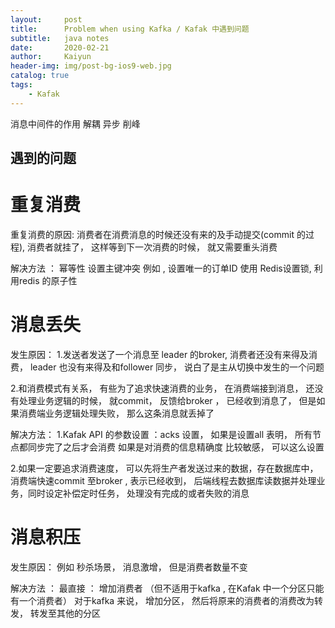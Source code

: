 ```yaml
---
layout:     post
title:      Problem when using Kafka / Kafak 中遇到问题
subtitle:   java notes
date:       2020-02-21
author:     Kaiyun
header-img: img/post-bg-ios9-web.jpg
catalog: true
tags:
    - Kafak
---
```

消息中间件的作用 解耦 异步 削峰 
## 遇到的问题

# 重复消费 
重复消费的原因:
消费者在消费消息的时候还没有来的及手动提交(commit 的过程), 消费者就挂了， 这样等到下一次消费的时候， 就又需要重头消费

解决方法 ： 
幂等性
设置主键冲突 
例如 , 设置唯一的订单ID 
使用 Redis设置锁, 利用redis 的原子性


# 消息丢失 
发生原因：
1.发送者发送了一个消息至 leader 的broker, 消费者还没有来得及消费， leader 也没有来得及和follower 同步， 说白了是主从切换中发生的一个问题

2.和消费模式有关系， 有些为了追求快速消费的业务， 在消费端接到消息， 还没有处理业务逻辑的时候， 就commit， 反馈给broker ， 已经收到消息了， 但是如果消费端业务逻辑处理失败， 那么这条消息就丢掉了

解决方法：
1.Kafak API 的参数设置 ：acks 设置， 如果是设置all 表明， 所有节点都同步完了之后才会消费
如果是对消费的信息精确度 比较敏感， 可以这么设置 

2.如果一定要追求消费速度， 可以先将生产者发送过来的数据，存在数据库中，消费端快速commit 至broker , 表示已经收到， 后端线程去数据库读数据并处理业务，同时设定补偿定时任务， 处理没有完成的或者失败的消息


# 消息积压
发生原因： 
例如 秒杀场景， 消息激增， 但是消费者数量不变

解决方法 ： 
最直接 ： 增加消费者 （但不适用于kafka , 在Kafak 中一个分区只能有一个消费者）
对于kafka 来说， 增加分区， 然后将原来的消费者的消费改为转发， 转发至其他的分区 







